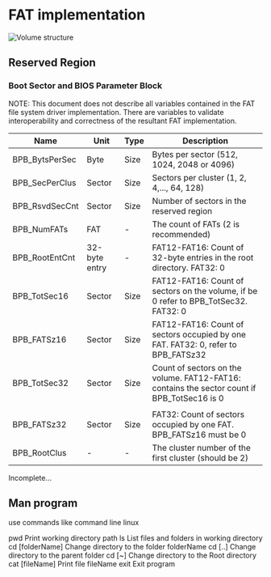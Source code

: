 # FAT implementation

![Volume structure](https://live.staticflickr.com/65535/52997031616_dbcf424ac9_b.jpg)

## Reserved Region

### Boot Sector and BIOS Parameter Block

NOTE: This document does not describe all variables contained in the FAT file system driver implementation. There are variables to validate interoperability and correctness of the resultant FAT implementation.

| Name | Unit | Type | Description |
| ----------- | ----------- | ----------- | ----------- |
| BPB_BytsPerSec | Byte | Size | Bytes per sector (512, 1024, 2048 or 4096) |
| BPB_SecPerClus | Sector | Size | Sectors per cluster (1, 2, 4,..., 64, 128) |
| BPB_RsvdSecCnt | Sector | Size | Number of sectors in the reserved region |
| BPB_NumFATs | FAT | - | The count of FATs (2 is recommended) |
| BPB_RootEntCnt | 32-byte entry | - | FAT12-FAT16: Count of 32-byte entries in the root directory. FAT32: 0 |
| BPB_TotSec16 | Sector | Size | FAT12-FAT16: Count of sectors on the volume, if be 0 refer to BPB_TotSec32. FAT32: 0 |
| BPB_FATSz16 | Sector | Size | FAT12-FAT16: Count of sectors occupied by one FAT. FAT32: 0, refer to BPB_FATSz32 |
| BPB_TotSec32 | Sector | Size | Count of sectors on the volume. FAT12-FAT16: contains the sector count if BPB_TotSec16 is 0 |
|||||
| BPB_FATSz32 | Sector | Size | FAT32: Count of sectors occupied by one FAT. BPB_FATSz16 must be 0 |
| BPB_RootClus | - | - | The cluster number of the first cluster (should be 2) |

Incomplete...

## Man program
use commands like command line linux

pwd                 Print working directory path
ls                  List files and folders in working directory
cd [folderName]     Change directory to the folder folderName
cd [..]             Change directory to the parent folder
cd [~]              Change directory to the Root directory
cat [fileName]      Print file fileName
exit                Exit program

